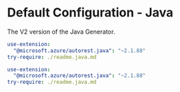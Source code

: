 # Default Configuration - Java

The V2 version of the Java Generator.

``` yaml $(java) && $(preview) 
use-extension:
  "@microsoft.azure/autorest.java": "~2.1.88"
try-require: ./readme.java.md
```

``` yaml $(java) && $(pipeline-model) !== 'v3'
use-extension:
  "@microsoft.azure/autorest.java": "~2.1.88"
try-require: ./readme.java.md
```
